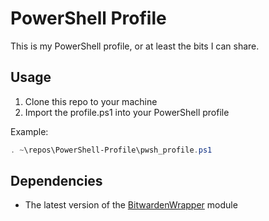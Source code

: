 # PowerShell Profile
This is my PowerShell profile, or at least the bits I can share.

## Usage

1. Clone this repo to your machine
2. Import the profile.ps1 into your PowerShell profile

Example:
```PowerShell
. ~\repos\PowerShell-Profile\pwsh_profile.ps1
```

## Dependencies

* The latest version of the [BitwardenWrapper](https://github.com/realslacker/BitwardenWrapper/) module